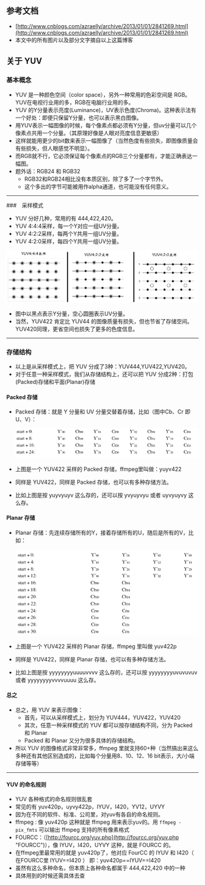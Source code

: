 ## 参考文档
* [http://www.cnblogs.com/azraelly/archive/2013/01/01/2841269.html](http://www.cnblogs.com/azraelly/archive/2013/01/01/2841269.html)
* 本文中的所有图片以及部分文字摘自以上这篇博客

## 关于 YUV

### 基本概念
* YUV 是一种颜色空间（color space），另外一种常用的色彩空间是 RGB。YUV在电视行业用的多，RGB在电脑行业用的多。
* YUV 的Y分量表示亮度(Luminance)，UV表示色度(Chroma)。这种表示法有一个好处：即便只保留Y分量，也可以表示黑白图像。
* 用YUV表示一幅图像的时候，每个像素点都必须有Y分量，但uv分量可以几个像素点共用一个分量。（其原理好像是人眼对亮度信息更敏感）
* 这样就能用更少的bit数来表示一幅图像了（当然色度有些损失，即图像质量会有些损失，但人眼感觉不明显）。
* 而RGB就不行，它必须保证每个像素点的RGB三个分量都有，才能正确表达一幅图。
* 题外话：RGB24 和 RGB32
	* RGB32和RGB24相比没有本质区别，除了多了一个字节外。
	* 这个多出的字节可能被用作alpha通道，也可能没有任何意义。  

---

###　采样模式
* YUV 分好几种，常用的有 444,422,420。
* YUV 4:4:4采样，每一个Y对应一组UV分量。
* YUV 4:2:2采样，每两个Y共用一组UV分量。 
* YUV 4:2:0采样，每四个Y共用一组UV分量。  

![三种采样的区别](yuv444_422_420.jpg)

* 图中以黑点表示Y分量，空心圆圈表示UV分量。
* 当然，YUV422 肯定比 YUV44 的图像质量有损失，但也节省了存储空间。YUV420同理，更省空间也损失了更多的色度信息。

---

### 存储结构
* 以上是从采样模式上，把 YUV 分成了3种：YUV444,YUV422,YUV420。
* 对于任意一种采样模式，我们从存储结构上，还可以把 YUV 分成2种：打包(Packed)存储和平面(Planar)存储

#### Packed 存储
* Packed 存储：就是 Y 分量和 UV 分量交替着存储，比如（图中Cb、Cr 即 U、V）：

	![yuyv422](yuyv422.png)
* 上图是一个 YUV422 采样的 Packed 存储，ffmpeg里叫做：yuyv422
* 同样是 YUV422，同样是 Packed 存储，也可以有多种存储方法。
* 比如上图是按 yuyvyuyv 这么存的，还可以按 yvyuyvyu 或者 uyvyuyvy 这么存。

#### Planar 存储
* Planar 存储：先连续存储所有的Y，接着存储所有的U，随后是所有的V，比如：

	![yuv422p](yuv422p.png)
* 上图是一个 YUV422 采样的 Planar 存储，ffmpeg 里叫做 yuv422p
* 同样是 YUV422，同样是 Planar 存储，也可以有多种存储方法。
* 比如上图是按 yyyyyyyyuuuuvvvv 这么存的，还可以按 yyyyyyyyuvuvuvuv 或者 yyyyyyyyvvvvuuuu 这么存。

#### 总之
* 总之，用 YUV 来表示图像：
	 * 首先，可以从采样模式上，划分为 YUV444，YUV422，YUV420 
	 * 其次，任意一种采样模式的 YUV 都可以按存储结构不同，分为 Packed 和 Planar
	 * Packed 和 Planar 又分为很多具体的存储结构。
* 所以 YUV 的图像格式非常非常多，ffmpeg 里就支持60+种（当然搞出来这么多种还有其他区别造成的，比如每个分量用8、10、12、16 bit表示，大/小端存储等等） 

---

#### YUV 的命名规则
* YUV 各种格式的命名规则很乱套
* 常见的有 yuv420p，uyvy422p，IYUV，I420，YV12，UYVY
* 因为在不同的软件、标准、公司里，对yuv有各自的命名规则。
* ffmpeg : 像 yuv420p 这种就是 ffmpeg 用来表示yuv的。用 `ffmpeg -pix_fmts` 可以输出 ffmpeg 支持的所有像素格式
* FOURCC：（[http://fourcc.org/yuv.php](http://fourcc.org/yuv.php "FOURCC")），像 IYUV，I420，UYVY 这种，就是 FOURCC 的。
* 在ffmpeg里最常用的就是 yuv420p了，他对应 FourCC 的 IYUV 和 I420（ 在FOURCC里 IYUV==I420 ）
即：yuv420p==IYUV==I420
* 虽然有这么多种命名，但本质上各种命名都属于 444,422,420 中的一种
* 具体用到的时候还需具体去查


